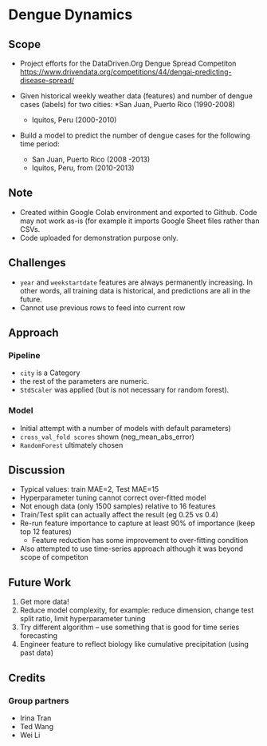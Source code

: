 # Dengue Dynamics

## Scope
* Project efforts for the DataDriven.Org Dengue Spread Competiton <https://www.drivendata.org/competitions/44/dengai-predicting-disease-spread/>

* Given historical weekly weather data (features) and number of dengue cases (labels) for two cities:
  *San Juan, Puerto Rico (1990-2008)
  * Iquitos, Peru (2000-2010)
* Build a model to predict the number of dengue cases for the following time period:
  * San Juan, Puerto Rico (2008 -2013)
  * Iquitos, Peru, from (2010-2013)

## Note
* Created within Google Colab environment and exported to Github. Code may not work as-is (for example it imports Google Sheet files rather than CSVs.
* Code uploaded for demonstration purpose only.

## Challenges
* `year` and `weekstartdate` features are always permanently increasing. In other words, all training data is historical, and predictions are all in the future.
* Cannot use previous rows to feed into current row

## Approach

### Pipeline
* `city` is a Category 
* the rest of the parameters are numeric.
* `StdScaler` was applied (but is not necessary for random forest).

### Model
* Initial attempt with a number of models with default parameters)
* `cross_val_fold scores` shown (neg_mean_abs_error)
* `RandomForest` ultimately chosen

## Discussion
* Typical values: train MAE=2, Test MAE=15
* Hyperparameter tuning cannot correct over-fitted model
* Not enough data (only 1500 samples) relative to 16 features
* Train/Test split can actually affect the result (eg 0.25 vs 0.4)
* Re-run feature importance to capture at least 90% of importance (keep top 12 features)  
  * Feature reduction has some improvement to over-fitting condition
* Also attempted to use time-series approach although it was beyond scope of competiton

## Future Work
1. Get more data!
2. Reduce model complexity, for example: reduce dimension, change test split ratio, limit hyperparameter tuning
3. Try different algorithm – use something that is good for time series forecasting
4. Engineer feature to reflect biology like cumulative precipitation (using past data)

## Credits
### Group partners
* Irina Tran
* Ted Wang
* Wei Li




